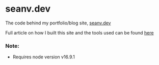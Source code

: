 # seanv.dev

The code behind my portfolio/blog site, [seanv.dev](https://seanv.dev)

Full article on how I built this site and the tools used can be found [here](https://seanv.dev/posts/how-i-made-my-blog)

### Note:

- Requires node version v16.9.1
